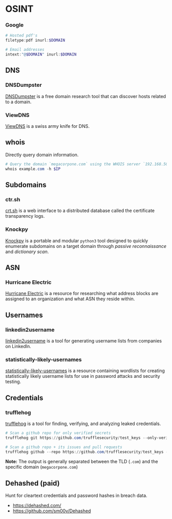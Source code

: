 # OSINT

### Google

```powershell
# Hosted pdf's
filetype:pdf inurl:$DOMAIN

# Email addresses
intext:"@$DOMAIN" inurl:$DOMAIN
```

## DNS

### DNSDumpster

[DNSDumpster](https://dnsdumpster.com/) is a free domain research tool that can discover hosts related to a domain.

### ViewDNS

[ViewDNS](https://viewdns.info/) is a swiss army knife for DNS.

## whois

Directly query domain information.

```powershell
# Query the domain `megacorpone.com` using the WHOIS server `192.168.50.251`
whois example.com -h $IP
```

## Subdomains

### ctr.sh

[crt.sh](https://crt.sh/) is a web interface to a distributed database called the certificate transparency logs.

### Knockpy

[Knockpy](https://github.com/guelfoweb/knock) is a portable and modular `python3` tool designed to quickly enumerate subdomains on a target domain through _passive reconnaissance_ and _dictionary scan_.

## ASN

### Hurricane Electric

[Hurricane Electric](https://bgp.he.net) is a resource for researching what address blocks are assigned to an organization and what ASN they reside within.

## Usernames

### linkedin2username

[linkedin2username](https://github.com/initstring/linkedin2username) is a tool for generating username lists from companies on LinkedIn.

### statistically-likely-usernames

[statistically-likely-usernames](https://github.com/insidetrust/statistically-likely-usernames) is a resource containing wordlists for creating statistically likely username lists for use in password attacks and security testing.

## Credentials

### trufflehog

[trufflehog](https://github.com/trufflesecurity/trufflehog) is a tool for finding, verifying, and analyzing leaked credentials.

```powershell
# Scan a github repo for only verified secrets
trufflehog git https://github.com/trufflesecurity/test_keys --only-verified

# Scan a github repo + its issues and pull requests
trufflehog github --repo https://github.com/trufflesecurity/test_keys --issue-comments --pr-comments
```

**Note:** The output is generally separated between the TLD (`.com`) and the specific domain (`megacorpone.com`)

## Dehashed (paid)

Hunt for cleartext credentials and password hashes in breach data.

- https://dehashed.com/
- https://github.com/sm00v/Dehashed
